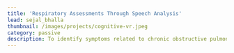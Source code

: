 ```yaml
---
title: 'Respiratory Assessments Through Speech Analysis'
lead: sejal_bhalla
thumbnail: /images/projects/cognitive-vr.jpeg
category: passive
description: To identify symptoms related to chronic obstructive pulmonary disease (COPD) in speech extracted from natural conversations.
---
```

